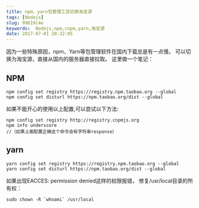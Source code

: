 ```yaml
---
title: npm、yarn包管理工具切换淘宝源
tags: [Nodejs]
slug: 99619c4e
keywords:  Nodejs,npm,cnpm,yarn,淘宝源
date: 2017-07-01 20:32:05
---
```

因为一些特殊原因，npm、Yarn等包管理软件在国内下载总是有一点慢。
可以切换为淘宝源，直接从国内的服务器直接拉取。
这里做一个笔记：

## NPM
```
npm config set registry https://registry.npm.taobao.org --global
npm config set disturl https://npm.taobao.org/dist --global
```
如果不能开心的使用以上配置,可以尝试以下方法:
```
npm config set registry http://registry.cnpmjs.org
npm info underscore 
//（如果上面配置正确这个命令会有字符串response）
```

## yarn
```
yarn config set registry https://registry.npm.taobao.org --global
yarn config set disturl https://npm.taobao.org/dist --global
```

如果出现EACCES: permission denied这样的权限报错，
修复/usr/local目录的所有权：

```
sudo chown -R `whoami` /usr/local
```
